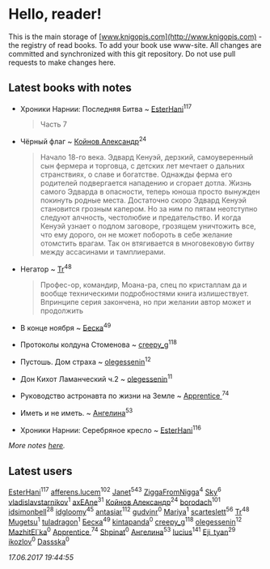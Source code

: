 # Hello, reader!
This is the main storage of [www.knigopis.com](http://www.knigopis.com) - the registry of read books.
To add your book use www-site. All changes are committed and synchronized with this git repository.
Do not use pull requests to make changes here.


## Latest books with notes
* Хроники Нарнии: Последняя Битва ~ [EsterHani](users/305/30558181-vkontakte)<sup>117</sup>
    > Часть 7

* Чёрный флаг ~ [Койнов Александр](users/414/414040473-vkontakte)<sup>24</sup>
    > Начало 18-го века. Эдвард Кенуэй, дерзкий, самоуверенный сын фермера и торговца, с детских лет мечтает о дальних странствиях, о славе и богатстве. Однажды ферма его родителей подвергается нападению и сгорает дотла. Жизнь самого Эдварда в опасности, теперь юноша просто вынужден покинуть родные места. Достаточно скоро Эдвард Кенуэй становится грозным капером. Но за ним по пятам неотступно следуют алчность, честолюбие и предательство. И когда Кенуэй узнает о подлом заговоре, грозящем уничтожить все, что ему дорого, он не может побороть в себе желание отомстить врагам. Так он втягивается в многовековую битву между ассасинами и тамплиерами.

* Негатор ~ [Tr](users/122/12282474-vkontakte)<sup>48</sup>
    > Профес-ор, командир, Моана-ра, спец по кристаллам да и вообще техническими подробностями книга излишествует. 
    > Впринципе серия закончена, но при желании автор может и продолжить

* В конце ноября ~ [Беска](users/157/1577468-vkontakte)<sup>49</sup>

* Протоколы колдуна Стоменова ~ [creepy_g](users/747/74743045-vkontakte)<sup>118</sup>

* Пустошь. Дом страха ~ [olegessenin](users/390/3901448-vkontakte)<sup>12</sup>

* Дон Кихот Ламанческий ч.2 ~ [olegessenin](users/390/3901448-vkontakte)<sup>11</sup>

* Руководство астронавта по жизни на Земле ~ [Apprentice ](users/528/52821952-vkontakte)<sup>74</sup>

* Иметь и не иметь. ~ [Ангелина](users/837/83788782-vkontakte)<sup>53</sup>

* Хроники Нарнии: Серебряное кресло ~ [EsterHani](users/305/30558181-vkontakte)<sup>116</sup>


_More notes [here](latest_books_with_notes.md)._


## Latest users
[EsterHani](users/305/30558181-vkontakte)<sup>117</sup> 
[afferens.lucem](users/196/196071655-vkontakte)<sup>102</sup> 
[Janet](users/108/108113656204404967440-google)<sup>543</sup> 
[ZiggaFromNigga](users/114/114398174831177070999-google)<sup>4</sup> 
[Sky](users/118/118049897850017649660-google)<sup>6</sup> 
[vladislavstarnikov](users/318/318594181-vkontakte)<sup>1</sup> 
[axEAne](users/108/108286448861674023181-google)<sup>31</sup> 
[Койнов Александр](users/414/414040473-vkontakte)<sup>24</sup> 
[borodach](users/157/15706320-vkontakte)<sup>101</sup> 
[idsimonbell](users/380/380554090-vkontakte)<sup>28</sup> 
[idgloomy](users/871/87187820-vkontakte)<sup>45</sup> 
[antasiar](users/688/68827372-vkontakte)<sup>112</sup> 
[gudvinr](users/108/108740102521248876385-google)<sup>0</sup> 
[Mariya](users/171/17119404-vkontakte)<sup>1</sup> 
[scarteslett](users/201/201967417-vkontakte)<sup>56</sup> 
[Tr](users/122/12282474-vkontakte)<sup>48</sup> 
[Mugetsu](users/110/110654020423735976376-google)<sup>1</sup> 
[tuladragon](users/408/408987669-vkontakte)<sup>1</sup> 
[Беска](users/157/1577468-vkontakte)<sup>49</sup> 
[kintapanda](users/112/11266965-vkontakte)<sup>0</sup> 
[creepy_g](users/747/74743045-vkontakte)<sup>118</sup> 
[olegessenin](users/390/3901448-vkontakte)<sup>12</sup> 
[MazhitEl`ka](users/107/107168359403805629275-google)<sup>0</sup> 
[Apprentice ](users/528/52821952-vkontakte)<sup>74</sup> 
[Shpinat](users/136/1367331593336478-facebook)<sup>0</sup> 
[Ангелина](users/837/83788782-vkontakte)<sup>53</sup> 
[lucius](users/838/83820536-yandex)<sup>141</sup> 
[Eji_tyan](users/235/2352103981-twitter)<sup>29</sup> 
[ikozlov](users/113/113575116124799570565-google)<sup>0</sup> 
[Dassska](users/154/1548904568487232-facebook)<sup>0</sup> 


_17.06.2017 19:44:55_
